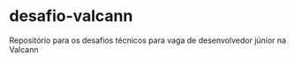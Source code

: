 # desafio-valcann
Repositório para os desafios técnicos para vaga de desenvolvedor júnior na Valcann
